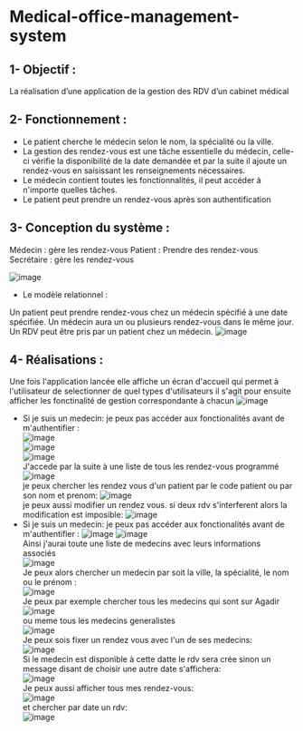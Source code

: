 # Medical-office-management-system
## 1- Objectif :
La réalisation d’une application de la gestion des RDV d’un cabinet médical
## 2- Fonctionnement :
* Le patient cherche le médecin selon le nom, la spécialité ou la ville.
* La gestion des rendez-vous est une tâche essentielle du médecin, celle-ci vérifie la disponibilité
de la date demandée et par la suite il ajoute un rendez-vous en saisissant les renseignements
nécessaires.
* Le médecin contient toutes les fonctionnalités, il peut accéder à n'importe quelles tâches.
* Le patient peut prendre un rendez-vous après son authentification

## 3- Conception du système :

Médecin : gère les rendez-vous
Patient : Prendre des rendez-vous
Secrétaire : gère les rendez-vous

![image](https://user-images.githubusercontent.com/78508211/210516113-e3e48533-a044-4bdb-8280-28a69a00cf68.png)  
  * Le modèle relationnel :

Un patient peut prendre rendez-vous chez un médecin spécifié à une date spécifiée.
Un médecin aura un ou plusieurs rendez-vous dans le même jour.
Un RDV peut être pris par un patient chez un médecin.
![image](https://user-images.githubusercontent.com/78508211/210516326-32ed4110-311c-4864-8b6b-744d072afd0a.png)  
  ## 4- Réalisations :
  Une fois l'application lancée elle affiche un écran d'accueil qui permet à l'utilisateur de selectionner de quel types d'utilisateurs il s'agit pour ensuite afficher les fonctinalité de gestion correspondante à chacun
  ![image](https://user-images.githubusercontent.com/78508211/210518499-8235215d-a2b4-49ff-bbd8-6541a9622960.png)  
  * Si je suis un medecin:
  je peux pas accéder aux fonctionalités avant de m'authentifier :  
  ![image](https://user-images.githubusercontent.com/78508211/210519633-9ca584e1-9766-4227-bd89-b99c2ad35997.png)  
  ![image](https://user-images.githubusercontent.com/78508211/210519898-71bfec37-7e2e-432a-9297-e640a823bd44.png)  
  ![image](https://user-images.githubusercontent.com/78508211/210520448-a212b5e9-a788-4511-ab60-396322d5a8c4.png)  
J'accede par la suite à une liste de tous les rendez-vous programmé  
![image](https://user-images.githubusercontent.com/78508211/210521070-859f1391-7def-4894-9cde-b01550dc66b4.png)  
je peux chercher les rendez vous d'un patient par le code patient ou par son nom et prenom:
![image](https://user-images.githubusercontent.com/78508211/210520976-516b142b-0263-4580-94ff-991b9eb2687d.png)  
je peux aussi modifier un rendez vous.
si deux rdv s'interferent alors la modification est imposible:
![image](https://user-images.githubusercontent.com/78508211/210522191-e320eed0-7222-440b-ab80-2830f04f2094.png)
* Si je suis un medecin:
  je peux pas accéder aux fonctionalités avant de m'authentifier :
  ![image](https://user-images.githubusercontent.com/78508211/210523093-4d2a10e2-9e78-4bc4-b74e-b79409ac5cec.png)
  ![image](https://user-images.githubusercontent.com/78508211/210523368-abf85ac9-069c-423d-81dc-588e0070f950.png)  
  Ainsi j'aurai toute une liste de medecins avec leurs informations associés  
  ![image](https://user-images.githubusercontent.com/78508211/210523821-47484145-99b6-4f2d-b186-ab16f6c61b2e.png)  
  Je peux alors chercher un medecin par soit la ville, la spécialité, le nom ou le prénom :  
  ![image](https://user-images.githubusercontent.com/78508211/210524109-92a8b54d-ec4c-4ad7-909c-2461540a0f50.png)  
  Je peux par exemple chercher tous les medecins qui sont sur Agadir  
  ![image](https://user-images.githubusercontent.com/78508211/210524458-d2bf4882-2aed-4ec7-ad3e-e24028ea1063.png)  
  ou meme tous les medecins generalistes  
  ![image](https://user-images.githubusercontent.com/78508211/210524659-da1e2819-7c31-4396-a8b8-c0a6f2690134.png)  
Je peux sois fixer un rendez vous avec l'un de ses medecins:  
![image](https://user-images.githubusercontent.com/78508211/210530852-b745bf7b-f03a-4df8-b0d4-42cd1cb902cb.png)  
Si le medecin est disponible à cette datte le rdv sera crée sinon un message disant de choisir une autre date s'affichera:  
![image](https://user-images.githubusercontent.com/78508211/210531173-4db5c7e2-b9eb-4654-92bb-44006b029e20.png)  
Je peux aussi afficher tous mes rendez-vous:   
![image](https://user-images.githubusercontent.com/78508211/210530432-ba0e8d78-0ce6-4caf-83b4-77b8441d28a7.png)    
et chercher par date un rdv:  
![image](https://user-images.githubusercontent.com/78508211/210531354-1de28829-d0cf-46c1-a573-7124882b2433.png)








  





